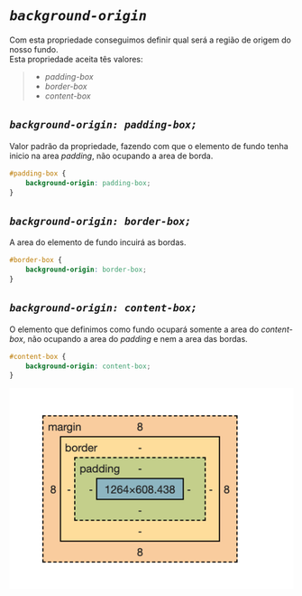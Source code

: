 # *`background-origin`*
Com esta propriedade conseguimos definir qual será a região de origem do nosso fundo.  
Esta propriedade aceita tês valores:
>- *padding-box*
>- *border-box*
>- *content-box*

## *`background-origin: padding-box;`*
Valor padrão da propriedade, fazendo com que o elemento de fundo tenha inicio na area *padding*, não ocupando a area de borda.
```css
#padding-box {
    background-origin: padding-box;
}
```
## *`background-origin: border-box;`*
A area do elemento de fundo incuirá as bordas.
```css
#border-box {
    background-origin: border-box;
}
```

## *`background-origin: content-box;`*
O elemento que definimos como fundo ocupará somente a area do *content-box*, não ocupando a area do *padding* e nem a area das bordas.
```css
#content-box {
    background-origin: content-box;
}
```
![image](./assets/images/areas.png)